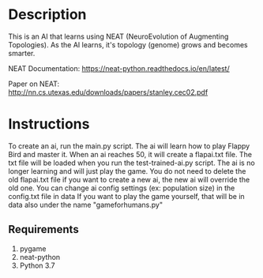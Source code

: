 # Description
This is an AI that learns using NEAT (NeuroEvolution of Augmenting Topologies). As the AI learns, it's topology (genome) grows and becomes smarter.

NEAT Documentation: https://neat-python.readthedocs.io/en/latest/

Paper on NEAT: http://nn.cs.utexas.edu/downloads/papers/stanley.cec02.pdf

# Instructions
To create an ai, run the main.py script. The ai will learn how to play Flappy Bird and master it.
When an ai reaches 50, it will create a flapai.txt file.
The txt file will be loaded when you run the test-trained-ai.py script. The ai is no longer learning and will just play the game.
You do not need to delete the old flapai.txt file if you want to create a new ai, the new ai will override the old one.
You can change ai config settings (ex: population size) in the config.txt file in data
If you want to play the game yourself, that will be in data also under the name "gameforhumans.py"

## Requirements
1. pygame
2. neat-python
3. Python 3.7
